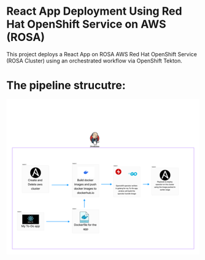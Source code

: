 # React App Deployment Using Red Hat OpenShift Service on AWS (ROSA)

This project deploys a React App on ROSA AWS Red Hat OpenShift Service (ROSA Cluster) using an orchestrated workflow via OpenShift Tekton.



# The pipeline strucutre:


![Alt text](<arch.png>)